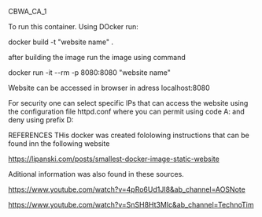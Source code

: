 CBWA_CA_1

To run this container.
Using DOcker run:

docker build -t "website name" .

after building the image run the image using command

docker run -it --rm -p 8080:8080 "website name"

Website can be accessed in browser in adress localhost:8080


For security one can select specific IPs that can access the website using the configuration file httpd.conf where you can permit using code A: and deny using prefix D:


REFERENCES
THis docker was created fololowing instructions that can be found inn the following website

https://lipanski.com/posts/smallest-docker-image-static-website

Aditional information was also found in these sources.

https://www.youtube.com/watch?v=4pRo6Ud1JI8&ab_channel=AOSNote

https://www.youtube.com/watch?v=SnSH8Ht3MIc&ab_channel=TechnoTim